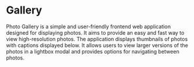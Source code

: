 # Gallery

Photo Gallery is a simple and user-friendly frontend web application designed for displaying photos. It aims to provide an easy and fast way to view high-resolution photos. The application displays thumbnails of photos with captions displayed below. It allows users to view larger versions of the photos in a lightbox modal and provides options for navigating between photos.
